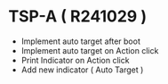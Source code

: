 # TSP-A ( R241029 )
- Implement auto target after boot
- Implement auto target on Action click
- Print Indicator on Action click
- Add new indicator ( Auto Target )
